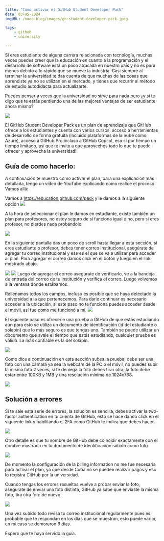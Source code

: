 ```yaml
---
title: "Cómo activar el GitHub Student Developer Pack"
date: 03-05-2024
imgURL: /noob-blog/images/gh-student-developer-pack.jpeg

tags:
    - github
    - university

---
```


Si eres estudiante de alguna carrera relacionada con tecnología, muchas veces puedes creer que la educación en cuanto a la programación y el desarrollo de software está un poco atrasada en nuestro país y no es para menos debido a lo rápido que se mueve la industria. Casi siempre al terminar la universidad te das cuenta de que muchas de las cosas que aprendiste ya no se utilizan en el mercado, y tienes que recurrir al método de estudio autodidacta para actualizarte.

Puedes pensar a veces que la universidad no sirve para nada pero ¿y si te digo que te estás perdiendo una de las mejores ventajas de ser estudiante ahora mismo?

![](/noob-blog/images/como-activar-el-github-student-developer-pack/github-student-0.png)

El GitHub Student Developer Pack es un plan de aprendizaje que GitHub ofrece a los estudiantes y cuenta con varios cursos, acceso a herramientas de desarrollo de forma gratuita (incluido plataformas de la nube como Azure), acceso a GitHub Pro incluso a GitHub Copilot, eso sí por tiempo un tiempo limitado, así que te invito a que aproveches todo lo que te puede ofrecer y aprovecha la universidad!

## Guía de como hacerlo:

A continuación te muestro como activar el plan, para una explicación más detallada, tengo un vídeo de YouTube explicando como realicé el proceso. Vamos allá:

Vamos a https://education.github.com/pack y le damos a la siguiente opción
![](/noob-blog/images/como-activar-el-github-student-developer-pack/github-student-1.png)

A la hora de seleccionar el plan le damos en estudiante, existe también un plan para profesores, no estoy seguro de si funciona igual o no, pero si eres profesor, no pierdes nada probándolo.

![](/noob-blog/images/como-activar-el-github-student-developer-pack/github-student-2.png)

En la siguiente pantalla das un poco de scroll hasta llegar a esta sección, si eres estudiante o profesor, debes tener correo institucional, asegúrate de agregar tu correo institucional y ese es el que se va a utilizar para acceder al plan. Para agregar el correo damos click en el botón y luego en el link mostrado abajo.

![](/noob-blog/images/como-activar-el-github-student-developer-pack/github-student-4.png)
![](/noob-blog/images/como-activar-el-github-student-developer-pack/github-student-6.png)
Luego de agregar el correo asegúrate de verificarlo, ve a la bandeja de entrada del correo de tu institución y verifica el correo. Luego volvemos a la ventana donde estábamos.

Rellenamos todos los campos, incluso es posible que se haya detectado la universidad a la que pertenecemos. Para darle continuar es necesario acceder a la ubicación, si este paso no te funciona puedes acceder desde el móvil, así fue como me funcionó a mi.
![](/noob-blog/images/como-activar-el-github-student-developer-pack/github-student-7.png)

El siguiente paso es ofrecerle una prueba a GitHub de que estás estudiando aún para esto se utiliza un documento de identificación (id del estudiante o solapín) que lo más seguro es que tengas uno. También se puede utilizar un documento que avale el tiempo que estás estudiando, cualquier prueba es válida. La más confiable es la del solapín.

![](/noob-blog/images/como-activar-el-github-student-developer-pack/github-student-8.png)

Como dice a continuación en esta sección subes la prueba, debe ser una foto con una cámara ya sea la webcam de la PC o el móvil, no puedes subir la misma foto 2 veces, si te deniega la foto debes tirar otra, la foto debe estar entre 100KB y 1MB y una resolución mínima de 1024x768.

![](/noob-blog/images/como-activar-el-github-student-developer-pack/github-student-9.png)
## Solución a errores
Si te sale esta serie de errores, la solución es sencilla, debes activar la two-factor authentication en tu cuenta de GitHub, esto se hace dando click en el siguiente link y habilitando el 2FA como GitHub te indica que debes hacer.

![](/noob-blog/images/como-activar-el-github-student-developer-pack/github-student-12.png)

Otro detalle es que tu nombre de GitHub debe coincidir exactamente con el nombre mostrado en tu documento de identificación subido como foto.

![](/images/como-activar-el-github-student-developer-pack/github-student-13.png)

De momento la configuración de la billing information no me fue necesaria para activar el plan, ya que desde Cuba no se pueden realizar pagos y eso lo registra GitHub por la universidad.

Cuando tengas los errores resueltos vuelve a probar enviar la foto, asegurate de enviar una foto distinta, GitHub ya sabe que enviaste la misma foto, tira otra foto de nuevo

![](/noob-blog/images/como-activar-el-github-student-developer-pack/github-student-14.png)

Una vez subido todo revisa tu correo institucional regularmente pues es probable que te respondan en los días que se muestran, esto puede variar, en mi caso se demoraron 6 días.

Espero que te haya servido la guía.